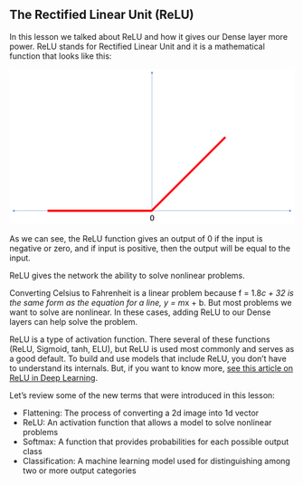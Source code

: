 ## The Rectified Linear Unit (ReLU)

In this lesson we talked about ReLU and how it gives our Dense layer more power. ReLU stands for Rectified Linear Unit and it is a mathematical function that looks like this:

![](image/tensorflow-l3f1.png)

As we can see, the ReLU function gives an output of 0 if the input is negative or zero, and if input is positive, then the output will be equal to the input.

ReLU gives the network the ability to solve nonlinear problems.

Converting Celsius to Fahrenheit is a linear problem because f = 1.8*c + 32 is the same form as the equation for a line, y = m*x + b. But most problems we want to solve are nonlinear. In these cases, adding ReLU to our Dense layers can help solve the problem.

ReLU is a type of activation function. There several of these functions (ReLU, Sigmoid, tanh, ELU), but ReLU is used most commonly and serves as a good default. To build and use models that include ReLU, you don’t have to understand its internals. But, if you want to know more, [see this article on ReLU in Deep Learning](https://www.kaggle.com/dansbecker/rectified-linear-units-relu-in-deep-learning).

Let’s review some of the new terms that were introduced in this lesson:

* Flattening: The process of converting a 2d image into 1d vector
* ReLU: An activation function that allows a model to solve nonlinear problems
* Softmax: A function that provides probabilities for each possible output class
* Classification: A machine learning model used for distinguishing among two or more output categories